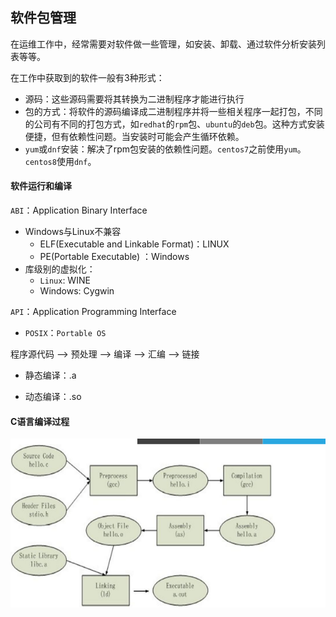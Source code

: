 ## 软件包管理

在运维工作中，经常需要对软件做一些管理，如安装、卸载、通过软件分析安装列表等等。

在工作中获取到的软件一般有3种形式：

* 源码：这些源码需要将其转换为二进制程序才能进行执行
* 包的方式：将软件的源码编译成二进制程序并将一些相关程序一起打包，不同的公司有不同的打包方式，如`redhat`的`rpm`包、`ubuntu`的`deb`包。这种方式安装便捷，但有依赖性问题。当安装时可能会产生循环依赖。
* `yum`或`dnf`安装：解决了rpm包安装的依赖性问题。`centos7`之前使用`yum`。`centos8`使用`dnf`。

#### 软件运行和编译

`ABI`：Application Binary Interface 

* Windows与Linux不兼容
  * ELF(Executable and Linkable Format)：LINUX
  * PE(Portable Executable) ：Windows
* 库级别的虚拟化：
  * `Linux`: WINE 
  * Windows: Cygwin

`API`：Application Programming Interface 

* `POSIX`：`Portable OS`

程序源代码 --> 预处理 --> 编译 --> 汇编 --> 链接

* 静态编译：.a

* 动态编译：.so

#### C语言编译过程

![image-20210321203138188](./image-20210321203138188.png)